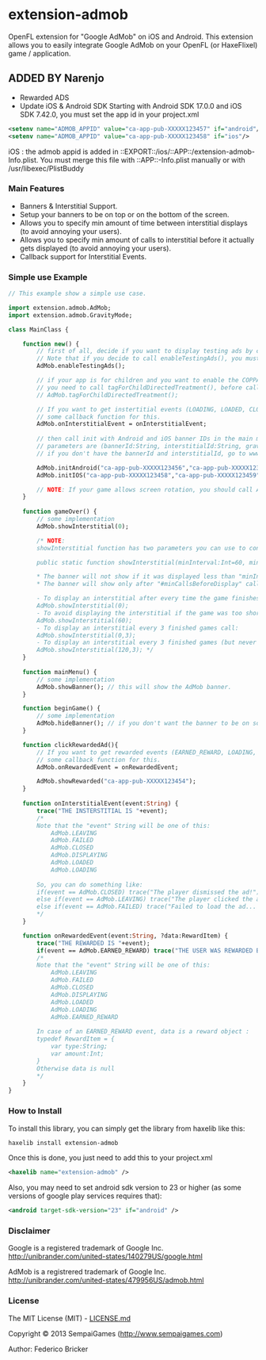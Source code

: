 # extension-admob

OpenFL extension for "Google AdMob" on iOS and Android.
This extension allows you to easily integrate Google AdMob on your OpenFL (or HaxeFlixel) game / application.

## ADDED BY Narenjo
 * Rewarded ADS
 * Update iOS & Android SDK
Starting with Android SDK 17.0.0 and iOS SDK 7.42.0, you must set the app id in your project.xml
```xml
<setenv name="ADMOB_APPID" value="ca-app-pub-XXXXX123457" if="android"/>
<setenv name="ADMOB_APPID" value="ca-app-pub-XXXXX123458" if="ios"/>
```
iOS : the admob appid is added in ::EXPORT::/ios/::APP::/extension-admob-Info.plist. You must merge this file with ::APP::-Info.plist manually or with /usr/libexec/PlistBuddy

### Main Features

* Banners & Interstitial Support.
* Setup your banners to be on top or on the bottom of the screen.
* Allows you to specify min amount of time between interstitial displays (to avoid annoying your users).
* Allows you to specify min amount of calls to interstitial before it actually gets displayed (to avoid annoying your users).
* Callback support for Interstitial Events.

### Simple use Example

```haxe
// This example show a simple use case.

import extension.admob.AdMob;
import extension.admob.GravityMode;

class MainClass {

	function new() {
		// first of all, decide if you want to display testing ads by calling enableTestingAds() method.
		// Note that if you decide to call enableTestingAds(), you must do that before calling INIT methods.
		AdMob.enableTestingAds();

		// if your app is for children and you want to enable the COPPA policy,
		// you need to call tagForChildDirectedTreatment(), before calling INIT.
		// AdMob.tagForChildDirectedTreatment();

		// If you want to get instertitial events (LOADING, LOADED, CLOSED, DISPLAYING, ETC), provide
		// some callback function for this.
		AdMob.onInterstitialEvent = onInterstitialEvent;
		
		// then call init with Android and iOS banner IDs in the main method.
		// parameters are (bannerId:String, interstitialId:String, gravityMode:GravityMode).
		// if you don't have the bannerId and interstitialId, go to www.google.com/ads/admob to create them.

		AdMob.initAndroid("ca-app-pub-XXXXX123456","ca-app-pub-XXXXX123457", ["ca-app-pub-XXXXX123454", "ca-app-pub-XXXXX123455"], GravityMode.BOTTOM); // may also be GravityMode.TOP
		AdMob.initIOS("ca-app-pub-XXXXX123458","ca-app-pub-XXXXX123459", ["ca-app-pub-XXXXX123452", "ca-app-pub-XXXXX123453"], GravityMode.BOTTOM); // may also be GravityMode.TOP

		// NOTE: If your game allows screen rotation, you should call AdMob.onResize(); when rotation happens.
	}
	
	function gameOver() {
		// some implementation
		AdMob.showInterstitial(0);

		/* NOTE:
		showInterstitial function has two parameters you can use to control how often you want to display the interstitial ad.

		public static function showInterstitial(minInterval:Int=60, minCallsBeforeDisplay:Int=0);

		* The banner will not show if it was displayed less than "minInterval" seconds ago.
		* The banner will show only after "#minCallsBeforeDisplay" calls to showInterstitial function.

		- To display an interstitial after every time the game finishes, call:
		AdMob.showInterstitial(0);
		- To avoid displaying the interstitial if the game was too short (60 seconds), call:
		AdMob.showInterstitial(60);
		- To display an interstitial every 3 finished games call:
		AdMob.showInterstitial(0,3);
		- To display an interstitial every 3 finished games (but never before 120 secs since last display), call:
		AdMob.showInterstitial(120,3); */
	}
	
	function mainMenu() {
		// some implementation
		AdMob.showBanner(); // this will show the AdMob banner.
	}

	function beginGame() {
		// some implementation
		AdMob.hideBanner(); // if you don't want the banner to be on screen while playing... call AdMob.hideBanner();
	}

	function clickRewardedAd(){
		// If you want to get rewarded events (EARNED_REWARD, LOADING, LOADED, CLOSED, DISPLAYING, ETC), provide
		// some callback function for this.
		AdMob.onRewardedEvent = onRewardedEvent;

		AdMob.showRewarded("ca-app-pub-XXXXX123454");
	}
	
	function onInterstitialEvent(event:String) {
		trace("THE INSTERSTITIAL IS "+event);
		/*
		Note that the "event" String will be one of this:
		    AdMob.LEAVING
		    AdMob.FAILED
		    AdMob.CLOSED
		    AdMob.DISPLAYING
		    AdMob.LOADED
		    AdMob.LOADING
		
		So, you can do something like:
		if(event == AdMob.CLOSED) trace("The player dismissed the ad!");
		else if(event == AdMob.LEAVING) trace("The player clicked the ad :), and we're leaving to the ad destination");
		else if(event == AdMob.FAILED) trace("Failed to load the ad... the extension will retry automatically.");
		*/
	}

	function onRewardedEvent(event:String, ?data:RewardItem) {
		trace("THE REWARDED IS "+event);
		if(event == AdMob.EARNED_REWARD) trace("THE USER WAS REWARDED BY " + data.amount + " " + data.type);
		/*
		Note that the "event" String will be one of this:
		    AdMob.LEAVING
		    AdMob.FAILED
		    AdMob.CLOSED
		    AdMob.DISPLAYING
		    AdMob.LOADED
			AdMob.LOADING
			AdMob.EARNED_REWARD
		
		In case of an EARNED_REWARD event, data is a reward object :
		typedef RewardItem = {
			var type:String;
			var amount:Int;
		}
		Otherwise data is null
		*/
	}
}

```

### How to Install

To install this library, you can simply get the library from haxelib like this:
```bash
haxelib install extension-admob
```

Once this is done, you just need to add this to your project.xml
```xml
<haxelib name="extension-admob" />
```

Also, you may need to set android sdk version to 23 or higher (as some versions of google play services requires that):
```xml
<android target-sdk-version="23" if="android" />
```

### Disclaimer

Google is a registered trademark of Google Inc.
http://unibrander.com/united-states/140279US/google.html

AdMob is a registrered trademark of Google Inc.
http://unibrander.com/united-states/479956US/admob.html

### License

The MIT License (MIT) - [LICENSE.md](LICENSE.md)

Copyright &copy; 2013 SempaiGames (http://www.sempaigames.com)

Author: Federico Bricker
